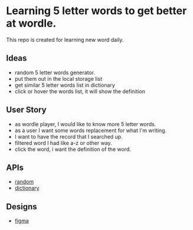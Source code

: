 # Learning 5 letter words to get better at wordle.
This repo is created for learning new word daily.
 
## Ideas
- random 5 letter words generator.
- put them out in the local storage list
- get similar 5 letter words list in dictionary
- click or hover the words list, it will show the definition

## User Story
- as wordle player, I would like to know more 5 letter words. 
- as a user I want some words replacement for what I'm writing.
- I want to have the record that I searched up. 
- filtered word I had like a-z or other way.
- click the word, i want the definition of the word. 

## APIs
- [random](https://rapidapi.com/sheharyar566/api/random-words5/?utm_source=ANIA-KUBOW&utm_medium=DevRel&utm_campaign=DevRel)
- [dictionary](https://rapidapi.com/twinword/api/word-dictionary/?utm_source=ANIA-KUBOW&utm_medium=DevRel&utm_campaign=DevRel)


## Designs
- [figma](https://www.figma.com/file/YBoInrxjSSOOhEn4FgmWL3/todo-app?node-id=0%3A1)
